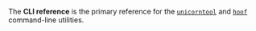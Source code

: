The **CLI reference** is the primary reference for the [`unicorntool`](./unicorntool.md) and [`hoof`](./hoof.md) command-line utilities.

